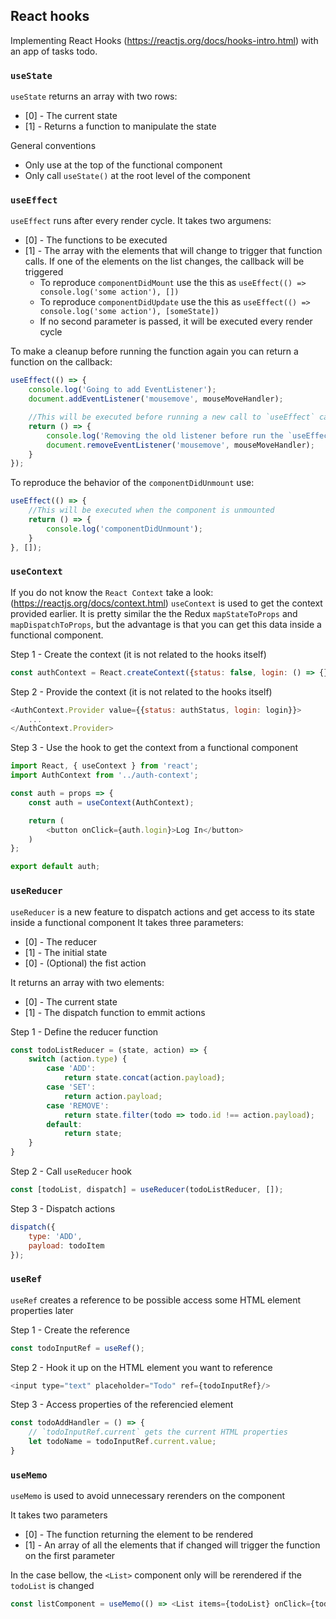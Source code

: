 ## React hooks

Implementing React Hooks (https://reactjs.org/docs/hooks-intro.html) with an app of tasks todo.

### `useState`

`useState` returns an array with two rows:
* [0] - The current state
* [1] - Returns a function to manipulate the state

General conventions
* Only use at the top of the functional component
* Only call `useState()` at the root level of the component

### `useEffect`

`useEffect` runs after every render cycle.
It takes two argumens:
* [0] - The functions to be executed
* [1] - The array with the elements that will change to trigger that function calls. If one of the elements on the list changes, the callback will be triggered
    - To reproduce `componentDidMount` use the this as `useEffect(() => console.log('some action'), [])`
    - To reproduce `componentDidUpdate` use the this as `useEffect(() => console.log('some action'), [someState])`
    - If no second parameter is passed, it will be executed every render cycle

To make a cleanup before running the function again you can return a function  on the callback:
```javascript
useEffect(() => {
    console.log('Going to add EventListener');
    document.addEventListener('mousemove', mouseMoveHandler);

    //This will be executed before running a new call to `useEffect` callback
    return () => {
        console.log('Removing the old listener before run the `useEffect` callback again');
        document.removeEventListener('mousemove', mouseMoveHandler);
    }
});
```

To reproduce the behavior of the `componentDidUnmount` use:
```javascript
useEffect(() => {
    //This will be executed when the component is unmounted
    return () => {
        console.log('componentDidUnmount');
    }
}, []);
```

### `useContext`

If you do not know the `React Context` take a look: (https://reactjs.org/docs/context.html)
`useContext` is used to get the context provided earlier. It is pretty similar the the Redux `mapStateToProps` and `mapDispatchToProps`, but the advantage is that you can get this data inside a functional component.

Step 1 - Create the context (it is not related to the hooks itself)
```javascript
const authContext = React.createContext({status: false, login: () => {}});
```

Step 2 - Provide the context (it is not related to the hooks itself)
```javascript
<AuthContext.Provider value={{status: authStatus, login: login}}>
    ...
</AuthContext.Provider>
```

Step 3 - Use the hook to get the context from  a functional component
```javascript
import React, { useContext } from 'react';
import AuthContext from '../auth-context';

const auth = props => {
    const auth = useContext(AuthContext);

    return (
        <button onClick={auth.login}>Log In</button> 
    )
};

export default auth;
```

### `useReducer`

`useReducer` is a new feature to dispatch actions and get access to its state inside a functional component
It takes three parameters:
* [0] - The reducer
* [1] - The initial state
* [0] - (Optional) the fist action

It returns an array with two elements:
* [0] - The current state
* [1] - The dispatch function to emmit actions

Step 1 - Define the reducer function
```javascript
const todoListReducer = (state, action) => {
    switch (action.type) {
        case 'ADD':
            return state.concat(action.payload);
        case 'SET':
            return action.payload;
        case 'REMOVE':
            return state.filter(todo => todo.id !== action.payload);
        default:
            return state;
    }
}
```

Step 2 - Call `useReducer` hook
```javascript
const [todoList, dispatch] = useReducer(todoListReducer, []);
```

Step 3 - Dispatch actions
```javascript
dispatch({
    type: 'ADD',
    payload: todoItem
});
```

### `useRef`

`useRef` creates a reference to be possible access some HTML element properties later 

Step 1 - Create the reference
```javascript
const todoInputRef = useRef();
```

Step 2 - Hook it up on the HTML element you want to reference
```javascript
<input type="text" placeholder="Todo" ref={todoInputRef}/>
```

Step 3 - Access properties of the referencied element
```javascript
const todoAddHandler = () => {
    // `todoInputRef.current` gets the current HTML properties
    let todoName = todoInputRef.current.value;
}
```

### `useMemo`

`useMemo` is used to avoid unnecessary rerenders on the component

It takes two parameters
* [0] - The function  returning the element to be rendered
* [1] - An array of all the elements that if changed will trigger the function on the first parameter

In the case bellow, the `<List>` component only will be rerendered if the `todoList` is changed
```javascript
const listComponent = useMemo(() => <List items={todoList} onClick={todoRemoveHandler} />, [todoList]);
```